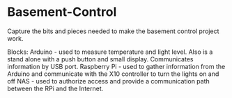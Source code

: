 # Basement-Control

Capture the bits and pieces needed to make the basement control project work.

Blocks:
Arduino - used to measure temperature and light level. Also is a stand alone with a push button and small display. Communicates information by USB port.
Raspberry Pi - used to gather information from the Arduino and communicate with the X10 controller to turn the lights on and off
NAS - used to authorize access and provide a communication path between the RPi and the Internet.
